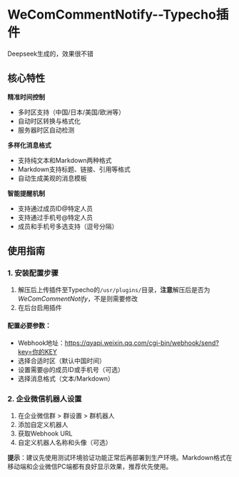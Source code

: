 # WeComCommentNotify--Typecho插件
Deepseek生成的，效果很不错
## 核心特性
**精准时间控制**
- 多时区支持（中国/日本/美国/欧洲等）
- 自动时区转换与格式化
- 服务器时区自动检测

**多样化消息格式**
- 支持纯文本和Markdown两种格式
- Markdown支持标题、链接、引用等格式
- 自动生成美观的消息模板

**智能提醒机制**
- 支持通过成员ID@特定人员
- 支持通过手机号@特定人员
- 成员和手机号多选支持（逗号分隔）

## 使用指南
### 1. 安装配置步骤
1. 解压后上传插件至Typecho的`/usr/plugins/`目录，**注意**解压后是否为*WeComCommentNotify*，不是则需要修改
2. 在后台启用插件
#### 配置必要参数：
- Webhook地址：https://qyapi.weixin.qq.com/cgi-bin/webhook/send?key=你的KEY
- 选择合适时区（默认中国时间）
- 设置需要@的成员ID或手机号（可选）
- 选择消息格式（文本/Markdown）

### 2. 企业微信机器人设置
1. 在企业微信群 > 群设置 > 群机器人
2. 添加自定义机器人
3. 获取Webhook URL
4. 自定义机器人名称和头像（可选）

**提示**：建议先使用测试环境验证功能正常后再部署到生产环境。Markdown格式在移动端和企业微信PC端都有良好显示效果，推荐优先使用。
